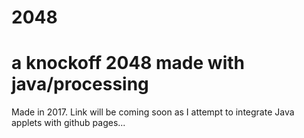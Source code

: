 # 2048
<h1> a knockoff 2048 made with java/processing </h1>
Made in 2017. Link will be coming soon as I attempt to integrate Java applets with github pages...
